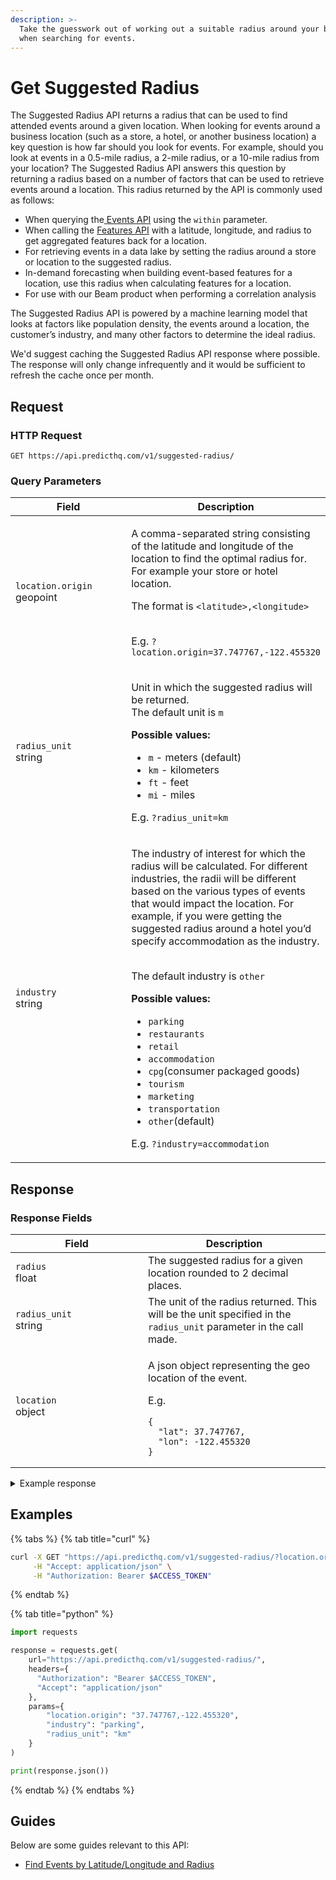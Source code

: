 ```yaml
---
description: >-
  Take the guesswork out of working out a suitable radius around your business
  when searching for events.
---
```


# Get Suggested Radius

The Suggested Radius API returns a radius that can be used to find attended events around a given location. When looking for events around a business location (such as a store, a hotel, or another business location) a key question is how far should you look for events. For example, should you look at events in a 0.5-mile radius, a 2-mile radius, or a 10-mile radius from your location? The Suggested Radius API answers this question by returning a radius based on a number of factors that can be used to retrieve events around a location. This radius returned by the API is commonly used as follows:

* When querying the[ Events API](../events/search-events.md) using the `within` parameter.
* When calling the [Features API](../features/get-features.md) with a latitude, longitude, and radius to get aggregated features back for a location.
* For retrieving events in a data lake by setting the radius around a store or location to the suggested radius.
* In-demand forecasting when building event-based features for a location, use this radius when calculating features for a location.
* For use with our Beam product when performing a correlation analysis

The Suggested Radius API is powered by a machine learning model that looks at factors like population density, the events around a location, the customer’s industry, and many other factors to determine the ideal radius.

We'd suggest caching the Suggested Radius API response where possible. The response will only change infrequently and it would be sufficient to refresh the cache once per month.

## Request

### HTTP Request

```http
GET https://api.predicthq.com/v1/suggested-radius/
```

### Query Parameters

<table><thead><tr><th width="219">Field</th><th>Description</th></tr></thead><tbody><tr><td><code>location.origin</code><br>geopoint</td><td><p>A comma-separated string consisting of the latitude and longitude of the location to find the optimal radius for. For example your store or hotel location.</p><p>The format is <code>&#x3C;latitude>,&#x3C;longitude></code></p><p><br>E.g. <code>?location.origin=37.747767,-122.455320</code></p></td></tr><tr><td><code>radius_unit</code><br>string</td><td><p>Unit in which the suggested radius will be returned.<br>The default unit is <code>m</code><br></p><p><strong>Possible values:</strong></p><ul><li><code>m</code> - meters (default)</li><li><code>km</code> - kilometers</li><li><code>ft</code> - feet</li><li><code>mi</code> - miles</li></ul><p>E.g. <code>?radius_unit=km</code></p></td></tr><tr><td><code>industry</code><br>string</td><td><p>The industry of interest for which the radius will be calculated. For different industries, the radii will be different based on the various types of events that would impact the location. For example, if you were getting the suggested radius around a hotel you’d specify accommodation as the industry.</p><p><br>The default industry is <code>other</code><br></p><p><strong>Possible values:</strong></p><ul><li><code>parking</code></li><li><code>restaurants</code></li><li><code>retail</code></li><li><code>accommodation</code> </li><li><code>cpg</code>(consumer packaged goods)</li><li><code>tourism</code></li><li><code>marketing</code></li><li><code>transportation</code></li><li><code>other</code>(default)</li></ul><p>E.g. <code>?industry=accommodation</code></p></td></tr></tbody></table>

## Response

### Response Fields

<table><thead><tr><th width="196">Field</th><th>Description</th></tr></thead><tbody><tr><td><code>radius</code><br>float</td><td>The suggested radius for a given location rounded to 2 decimal places.</td></tr><tr><td><code>radius_unit</code><br>string</td><td>The unit of the radius returned. This will be the unit specified in the <code>radius_unit</code> parameter in the call made.</td></tr><tr><td><code>location</code><br>object</td><td><p>A json object representing the geo location of the event.</p><p>E.g.</p><pre class="language-json"><code class="lang-json">{
  "lat": 37.747767,
  "lon": -122.455320
}
</code></pre></td></tr></tbody></table>

<details>

<summary>Example response</summary>

Below is an example response:

```json
{
    "radius": 1.46,
    "radius_unit": "km",
    "location": {
        "lat": "37.747767",
        "lon": "-122.45532"
    }
}
```

</details>

## Examples

{% tabs %}
{% tab title="curl" %}
```bash
curl -X GET "https://api.predicthq.com/v1/suggested-radius/?location.origin=37.747767,-122.455320&industry=parking&radius_unit=km" \
     -H "Accept: application/json" \
     -H "Authorization: Bearer $ACCESS_TOKEN"
```
{% endtab %}

{% tab title="python" %}
```python
import requests

response = requests.get(
    url="https://api.predicthq.com/v1/suggested-radius/",
    headers={
      "Authorization": "Bearer $ACCESS_TOKEN",
      "Accept": "application/json"
    },
    params={
        "location.origin": "37.747767,-122.455320",
        "industry": "parking",
        "radius_unit": "km"
    }
)

print(response.json())
```
{% endtab %}
{% endtabs %}

## Guides

Below are some guides relevant to this API:

* [Find Events by Latitude/Longitude and Radius](../../getting-started/guides/geolocation-guides/searching-by-location/find-events-by-latitude-longitude-and-radius.md)
